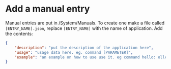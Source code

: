 # Add a manual entry

Manual entries are put in /System/Manuals. To create one make a file called `[ENTRY_NAME].json`, replace `[ENTRY_NAME]` with the name of application. Add the contents:

```json
{
    "description": "put the description of the application here",
    "usage": "usage data here. eg. command [PARAMETER]",
    "example": "an example on how to use use it. eg command hello: olleh. The output of the command is not required"
}
```
